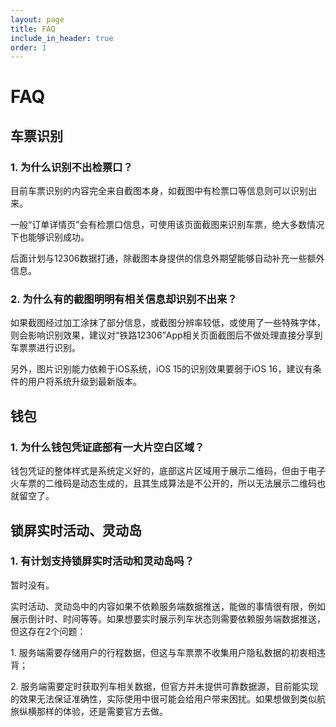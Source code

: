 ```yaml
---
layout: page
title: FAQ
include_in_header: true
order: 1
---
```


# FAQ

## 车票识别

### 1. 为什么识别不出检票口？

目前车票识别的内容完全来自截图本身，如截图中有检票口等信息则可以识别出来。

一般“订单详情页”会有检票口信息，可使用该页面截图来识别车票，绝大多数情况下也能够识别成功。

后面计划与12306数据打通，除截图本身提供的信息外期望能够自动补充一些额外信息。

### 2. 为什么有的截图明明有相关信息却识别不出来？

如果截图经过加工涂抹了部分信息，或截图分辨率较低，或使用了一些特殊字体，则会影响识别效果，建议对“铁路12306”App相关页面截图后不做处理直接分享到车票票进行识别。

另外，图片识别能力依赖于iOS系统，iOS 15的识别效果要弱于iOS 16，建议有条件的用户将系统升级到最新版本。

## 钱包

### 1. 为什么钱包凭证底部有一大片空白区域？

钱包凭证的整体样式是系统定义好的，底部这片区域用于展示二维码，但由于电子火车票的二维码是动态生成的，且其生成算法是不公开的，所以无法展示二维码也就留空了。

## 锁屏实时活动、灵动岛

### 1. 有计划支持锁屏实时活动和灵动岛吗？

暂时没有。

实时活动、灵动岛中的内容如果不依赖服务端数据推送，能做的事情很有限，例如展示倒计时、时间等等。如果想要实时展示列车状态则需要依赖服务端数据推送，但这存在2个问题：

1\. 服务端需要存储用户的行程数据，但这与车票票不收集用户隐私数据的初衷相违背；

2\. 服务端需要定时获取列车相关数据，但官方并未提供可靠数据源，目前能实现的效果无法保证准确性，实际使用中很可能会给用户带来困扰。如果想做到类似航旅纵横那样的体验，还是需要官方去做。
